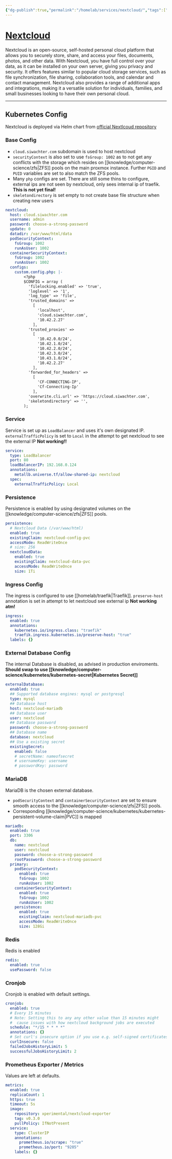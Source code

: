 ```yaml
---
{"dg-publish":true,"permalink":"/homelab/services/nextcloud/","tags":["jarvis/media, jarvis/service"],"created":"","updated":""}
---
```


# [Nextcloud](https://cloud.siwachter.com)
Nextcloud is an open-source, self-hosted personal cloud platform that allows you to securely store, share, and access your files, documents, photos, and other data. With Nextcloud, you have full control over your data, as it can be installed on your own server, giving you privacy and security. It offers features similar to popular cloud storage services, such as file synchronization, file sharing, collaboration tools, and calendar and contact management. Nextcloud also provides a range of additional apps and integrations, making it a versatile solution for individuals, families, and small businesses looking to have their own personal cloud.

---

## Kubernetes Config
Nextcloud is deployed via Helm chart from [official Nextlcoud repository](https://github.com/nextcloud/helm/tree/main/charts/nextcloud) 
### Base Config
* ```cloud.siwachter.com``` subdomain is used to host nextcloud
* ``securityContext`` is also set to use ``fsGroup: 1002`` as to not get any conflicts with the storage which resides on [[knowledge/computer-science/zfs\|ZFS]] pools on the main proxmox instance. Further ```PGID``` and ```PUID``` variables are set to also match the ZFS pools.
* Many ```php``` configs are set. There are still some thins to configure, external ips are not seen by nextcloud, only sees internal ip of traefik. **This is not yet final!**
* ```skeletondirectory``` is set empty to not create base file structure when creating new users
```yml
nextcloud:
  host: cloud.siwachter.com
  username: admin
  password: choose-a-strong-password
  update: 0
  datadir: /var/www/html/data
  podSecurityContext:
    fsGroup: 1002
    runAsUser: 1002
  containerSecurityContext:
    fsGroup: 1002
    runAsUser: 1002
  configs:
    custom.config.php: |-
        <?php
        $CONFIG = array (
          'filelocking.enabled' => 'true',
          'loglevel' => '1',
          'log_type' => 'file',
          'trusted_domains' =>
            [
              'localhost',
              'cloud.siwachter.com',
              '10.42.2.27'
            ],
          'trusted_proxies' =>
            [
              '10.42.0.0/24',
              '10.42.1.0/24',
              '10.42.2.0/24',
              '10.42.3.0/24',
              '10.43.1.0/24',
              '10.42.2.27'
            ],
          'forwarded_for_headers' =>
            [
              'CF-CONNECTING-IP',
              'Cf-Connecting-Ip'
            ],
          'overwrite.cli.url' => 'https://cloud.siwachter.com',
          'skeletondirectory' => '',
        );
```

### Service
Service is set up as ```LoadBalancer``` and uses it's own designated IP. ```externalTrafficPolicy``` is set to ```Local``` in the attempt to get nextcloud to see the external IP **Not working!!**
```yml
service:
  type: LoadBalancer
  port: 80
  loadBalancerIP: 192.168.0.124
  annotations:
    metallb.universe.tf/allow-shared-ip: nextcloud
  spec:
    externalTrafficPolicy: Local
```

### Persistence
Persistence is enabled by using designated volumes on the [[knowledge/computer-science/zfs|ZFS]] pools.
```yml
persistence:
  # Nextcloud Data (/var/www/html)
  enabled: true
  existingClaim: nextcloud-config-pvc
  accessMode: ReadWriteOnce
  # size: 256
  nextcloudData:
    enabled: true
    existingClaim: nextcloud-data-pvc
    accessMode: ReadWriteOnce
    size: 1Ti
```

### Ingress Config
The ingress is configured to use [[homelab/traefik\|Traefik]]. ```preserve-host``` annotation is set in attempt to let nextcloud see external ip **Not working atm!**
```yml
ingress:
  enabled: true
  annotations:
    kubernetes.io/ingress.class: "traefik"
    traefik.ingress.kubernetes.io/preserve-host: "true"
  labels: {}
```

### External Database Config
The internal Database is disabled, as advised in production enviroments.
**Should swap to use [[knowledge/computer-science/kubernetes/kubernetes-secret\|Kubernetes Secret]]**

```yml
externalDatabase:
  enabled: true
  ## Supported database engines: mysql or postgresql
  type: mysql
  ## Database host
  host: nextcloud-mariadb
  ## Database user
  user: nextcloud
  ## Database password
  password: choose-a-strong-password
  ## Database name
  database: nextcloud
  ## Use a existing secret
  existingSecret:
    enabled: false
    # secretName: nameofsecret
    # usernameKey: username
    # passwordKey: password
```

### MariaDB 
MariaDB is the chosen external database.
* ```podSecurityContext``` and ```containerSecurityContext``` are set to ensure smooth access to the [[knowledge/computer-science/zfs|ZFS]] pools.
* Corresponding [[knowledge/computer-science/kubernetes/kubernetes-persistent-volume-claim|PVC]] is mapped
```yml
mariadb:
  enabled: true
  port: 3306
  db:
    name: nextcloud
    user: nextcloud
    password: choose-a-strong-password
    rootPassword: choose-a-strong-password
  primary:
    podSecurityContext:
      enabled: true
      fsGroup: 1002
      runAsUser: 1002
    containerSecurityContext:
      enabled: true
      fsGroup: 1002
      runAsUser: 1002
    persistence:
      enabled: true
      existingClaim: nextcloud-mariadb-pvc
      accessMode: ReadWriteOnce
      size: 128Gi
```

### Redis
Redis is enabled
```yml
redis:
  enabled: true
  usePassword: false
```

### Cronjob
Cronjob is enabled with default settings.
```yml
cronjob:
  enabled: true
  # Every 15 minutes
  # Note: Setting this to any any other value than 15 minutes might
  #  cause issues with how nextcloud background jobs are executed
  schedule: "*/15 * * * *"
  annotations: {}
  # Set curl's insecure option if you use e.g. self-signed certificates
  curlInsecure: false
  failedJobsHistoryLimit: 5
  successfulJobsHistoryLimit: 2
```

### Prometheus Exporter / Metrics
Values are left at defaults.
```yml
metrics:
  enabled: true
  replicaCount: 1
  https: true
  timeout: 5s
  image:
    repository: xperimental/nextcloud-exporter
    tag: v0.3.0
    pullPolicy: IfNotPresent
  service:
    type: ClusterIP
    annotations:
      prometheus.io/scrape: "true"
      prometheus.io/port: "9205"
    labels: {}
```